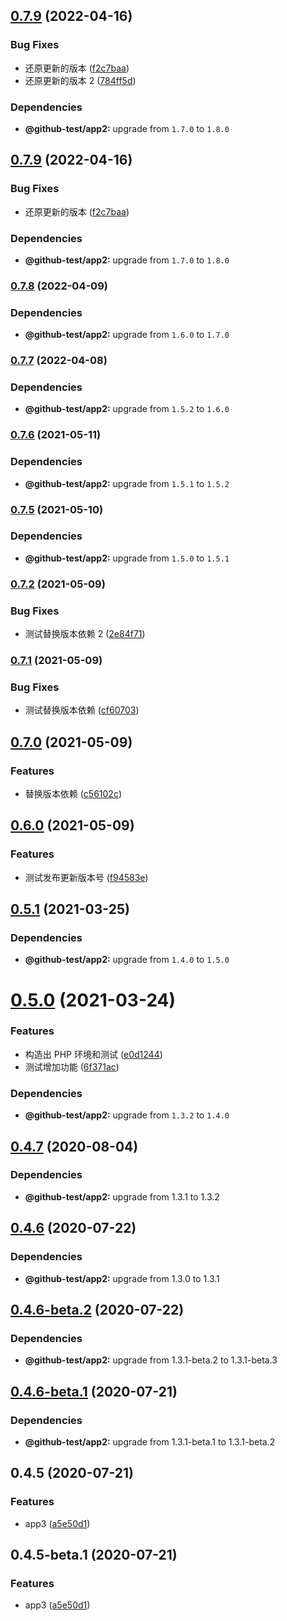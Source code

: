 ## [0.7.9](https://github.com/twinh/github-actions-test/compare/@github-test/app3@0.7.8...@github-test/app3@0.7.9) (2022-04-16)


### Bug Fixes

* 还原更新的版本 ([f2c7baa](https://github.com/twinh/github-actions-test/commit/f2c7baa5f7cb9e51c2c0f59e6b11a44bc12ff21d))
* 还原更新的版本 2 ([784ff5d](https://github.com/twinh/github-actions-test/commit/784ff5d3d6a523282eccb8fdbc37382e143d8f5e))





### Dependencies

* **@github-test/app2:** upgrade from `1.7.0` to `1.8.0`

## [0.7.9](https://github.com/twinh/github-actions-test/compare/@github-test/app3@0.7.8...@github-test/app3@0.7.9) (2022-04-16)


### Bug Fixes

* 还原更新的版本 ([f2c7baa](https://github.com/twinh/github-actions-test/commit/f2c7baa5f7cb9e51c2c0f59e6b11a44bc12ff21d))





### Dependencies

* **@github-test/app2:** upgrade from `1.7.0` to `1.8.0`

### [0.7.8](https://github.com/twinh/github-actions-test/compare/@github-test/app3@0.7.7...@github-test/app3@0.7.8) (2022-04-09)



### Dependencies

* **@github-test/app2:** upgrade from `1.6.0` to `1.7.0`

### [0.7.7](https://github.com/twinh/github-actions-test/compare/@github-test/app3@0.7.6...@github-test/app3@0.7.7) (2022-04-08)



### Dependencies

* **@github-test/app2:** upgrade from `1.5.2` to `1.6.0`

### [0.7.6](https://github.com/twinh/github-actions-test/compare/@github-test/app3@0.7.5...@github-test/app3@0.7.6) (2021-05-11)



### Dependencies

* **@github-test/app2:** upgrade from `1.5.1` to `1.5.2`

### [0.7.5](https://github.com/twinh/github-actions-test/compare/@github-test/app3@0.7.4...@github-test/app3@0.7.5) (2021-05-10)



### Dependencies

* **@github-test/app2:** upgrade from `1.5.0` to `1.5.1`

### [0.7.2](https://github.com/twinh/github-actions-test/compare/@github-test/app3@0.7.1...@github-test/app3@0.7.2) (2021-05-09)


### Bug Fixes

* 测试替换版本依赖 2 ([2e84f71](https://github.com/twinh/github-actions-test/commit/2e84f716e48bbbbfdcc5d742be1c0e7ff8d9e558))

### [0.7.1](https://github.com/twinh/github-actions-test/compare/@github-test/app3@0.7.0...@github-test/app3@0.7.1) (2021-05-09)


### Bug Fixes

* 测试替换版本依赖 ([cf60703](https://github.com/twinh/github-actions-test/commit/cf60703aff2df3f291dbcb43656ac0e8e63a7f2b))

## [0.7.0](https://github.com/twinh/github-actions-test/compare/@github-test/app3@0.6.0...@github-test/app3@0.7.0) (2021-05-09)


### Features

* 替换版本依赖 ([c56102c](https://github.com/twinh/github-actions-test/commit/c56102cdca5af0e139cf1d59cdd01a49fd32e987))

## [0.6.0](https://github.com/twinh/github-actions-test/compare/@github-test/app3@0.5.1...@github-test/app3@0.6.0) (2021-05-09)


### Features

* 测试发布更新版本号 ([f94583e](https://github.com/twinh/github-actions-test/commit/f94583e9ef2418172341e0d62288362323ad2f8d))

## [0.5.1](https://github.com/twinh/github-actions-test/compare/@github-test/app3@0.5.0...@github-test/app3@0.5.1) (2021-03-25)





### Dependencies

* **@github-test/app2:** upgrade from `1.4.0` to `1.5.0`

# [0.5.0](https://github.com/twinh/github-actions-test/compare/@github-test/app3@0.4.7...@github-test/app3@0.5.0) (2021-03-24)


### Features

* 构造出 PHP 环境和测试 ([e0d1244](https://github.com/twinh/github-actions-test/commit/e0d124415b85a6b94d271b19d5b2d0c71a561acd))
* 测试增加功能 ([6f371ac](https://github.com/twinh/github-actions-test/commit/6f371acbed9d7f2b8f4ecb6b34dac6a7bed75a54))





### Dependencies

* **@github-test/app2:** upgrade from `1.3.2` to `1.4.0`

## [0.4.7](https://github.com/twinh/github-actions-test/compare/@github-test/app3@0.4.6...@github-test/app3@0.4.7) (2020-08-04)





### Dependencies

* **@github-test/app2:** upgrade from 1.3.1 to 1.3.2

## [0.4.6](https://github.com/twinh/github-actions-test/compare/@github-test/app3@0.4.5...@github-test/app3@0.4.6) (2020-07-22)





### Dependencies

* **@github-test/app2:** upgrade from 1.3.0 to 1.3.1

## [0.4.6-beta.2](https://github.com/twinh/github-actions-test/compare/@github-test/app3@0.4.6-beta.1...@github-test/app3@0.4.6-beta.2) (2020-07-22)





### Dependencies

* **@github-test/app2:** upgrade from 1.3.1-beta.2 to 1.3.1-beta.3

## [0.4.6-beta.1](https://github.com/twinh/github-actions-test/compare/@github-test/app3@0.4.5...@github-test/app3@0.4.6-beta.1) (2020-07-21)





### Dependencies

* **@github-test/app2:** upgrade from 1.3.1-beta.1 to 1.3.1-beta.2

## 0.4.5 (2020-07-21)


### Features

* app3 ([a5e50d1](https://github.com/twinh/github-actions-test/commit/a5e50d19abd8ebd71c81e37a41f391025be5a3e8))

## 0.4.5-beta.1 (2020-07-21)


### Features

* app3 ([a5e50d1](https://github.com/twinh/github-actions-test/commit/a5e50d19abd8ebd71c81e37a41f391025be5a3e8))

